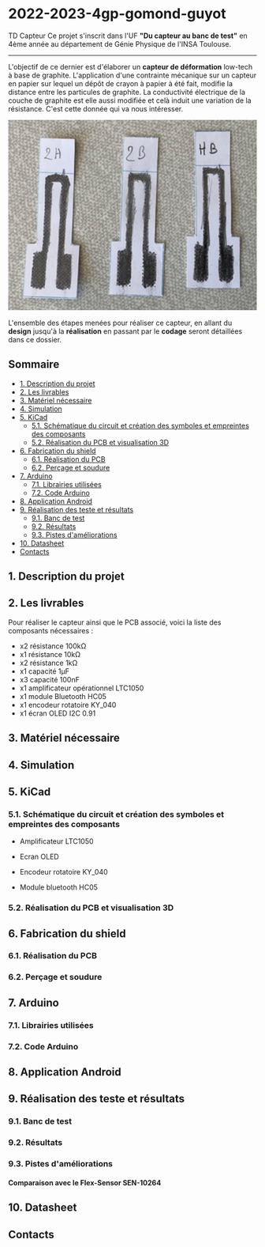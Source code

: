 # 2022-2023-4gp-gomond-guyot
TD Capteur
Ce projet s'inscrit dans l'UF **"Du capteur au banc de test"** en 4ème année au département de Génie Physique de l'INSA Toulouse.
***
L'objectif de ce dernier est d'élaborer un **capteur de déformation** low-tech à base de graphite. L'application d'une contrainte mécanique sur un capteur en papier sur lequel un dépôt de crayon à papier à été fait, modifie la distance entre les particules de graphite. La conductivité électrique de la couche de graphite est elle aussi modifiée et celà induit une variation de la résistance. C'est cette donnée qui va nous intéresser.

<p align="center"><img width="550" alt="image" src="https://github.com/MOSH-Insa-Toulouse/2022-2023-4gp-gomond-guyot/blob/main/photos/capteur_graphite.jpg">

L'ensemble des étapes menées pour réaliser ce capteur, en allant du **design** jusqu'à la **réalisation** en passant par le **codage** seront détaillées dans ce dossier.

## Sommaire
* [1. Description du projet](#PremiereSection)
* [2. Les livrables](#DeuxiemeSection)
* [3. Matériel nécessaire](#TroisiemeSection)
* [4. Simulation](#QuatriemeSection)
* [5. KiCad](#CinquiemeSection)
  * [5.1. Schématique du circuit et création des symboles et empreintes des composants](#CinquiemeSection1)
  * [5.2. Réalisation du PCB et visualisation 3D](#CinquiemeSection2)
* [6. Fabrication du shield](#SixiemeSection)
  * [6.1. Réalisation du PCB](#SixiemeSection1)
  * [6.2. Perçage et soudure](#SixiemeSection2)
* [7. Arduino](#SeptiemeSection)
  * [7.1. Librairies utilisées](#SeptiemeSection1)
  * [7.2. Code Arduino](#SeptiemeSection2)
* [8. Application Android](#HuigtiemeSection)
* [9. Réalisation des teste et résultats](#NeuviemeSection)
  * [9.1. Banc de test](#NeuviemeSection1)
  * [9.2. Résultats](#NeuviemeSection2)
  * [9.3. Pistes d'améliorations](#NeuviemeSection3)
* [10. Datasheet](#DixiemeSection)
* [Contacts](#OnziemeSection)
 
<div id='PremiereSection'/>

## 1. Description du projet 



<div id='DeuxiemeSection'/>

## 2. Les livrables
Pour réaliser le capteur ainsi que le PCB associé, voici la liste des composants nécessaires :
* x2 résistance 100kΩ
* x1 résistance 10kΩ
* x2 résistance 1kΩ
* x1 capacité 1μF
* x3 capacité 100nF
* x1 amplificateur opérationnel LTC1050
* x1 module Bluetooth HC05
* x1 encodeur rotatoire KY_040
* x1 écran OLED I2C 0.91

## 3. Matériel nécessaire <a id="TroisiemeSection"></a>


 



## 4. Simulation <div id='QuatriemeSection'/>


## 5. KiCad <a id="CinquiemeSection"></a>
### 5.1. Schématique du circuit et création des symboles et empreintes des composants <a id="CinquiemeSection1"></a>
* Amplificateur LTC1050



* Ecran OLED



* Encodeur rotatoire KY_040



* Module bluetooth HC05




### 5.2. Réalisation du PCB et visualisation 3D <a id="CinquiemeSection2"></a>




## 6. Fabrication du shield <a id="SixiemeSection"></a>

### 6.1. Réalisation du PCB <a id="SixiemeSection1"></a> 

  
### 6.2. Perçage et soudure <a id="SixiemeSection2"></a> 


## 7. Arduino <a id="SeptiemeSection"></a> 

### 7.1. Librairies utilisées 

### 7.2. Code Arduino


## 8. Application Android <a id="HuigtiemeSection"></a> 


## 9. Réalisation des teste et résultats <a id="NeuviemeSection"></a> 

### 9.1. Banc de test

### 9.2. Résultats

### 9.3. Pistes d'améliorations

#### Comparaison avec le Flex-Sensor SEN-10264


## 10. Datasheet

## Contacts 



